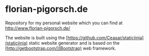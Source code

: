 # florian-pigorsch.de
Repository for my personal website which you can find at http://www.florian-pigorsch.de/

The website is built using the [https://github.com/Ceasar/staticjinja](staticjinja) static website generator and is based on the [http://getbootstrap.com/](Bootstrap) web framework.
